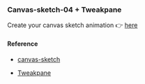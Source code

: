 ### Canvas-sketch-04 + Tweakpane

Create your canvas sketch animation  👉 [here](https://canvas-sketch-004.herokuapp.com/)

#### Reference
- [canvas-sketch](https://github.com/mattdesl/canvas-sketch)

- [Tweakpane](https://cocopon.github.io/tweakpane/)